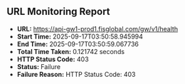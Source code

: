 ## URL Monitoring Report

- **URL:** https://api-gw1-prod1.fisglobal.com/gw/v1/health
- **Start Time:** 2025-09-17T03:50:58.945994
- **End Time:** 2025-09-17T03:50:59.067736
- **Total Time Taken:** 0.121742 seconds
- **HTTP Status Code:** 403
- **Status:** Failure
- **Failure Reason:** HTTP Status Code: 403
